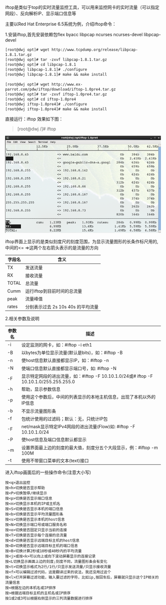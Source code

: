 iftop是类似于top的实时流量监控工具，可以用来监控网卡的实时流量（可以指定网段）、反向解析IP、显示端口信息等

主要以Red Hat Enterprise 6.5系统为例，介绍iftop命令：

1.安装iftop,首先安装依赖包flex byacc libpcap ncurses ncurses-devel libpcap-devel
```
[root@dwj opt]# wget http://www.tcpdump.org/release/libpcap-1.8.1.tar.gz
[root@dwj opt]# tar -zxvf libpcap-1.8.1.tar.gz
[root@dwj opt]# cd libpcap-1.8.1
[root@dwj libpcap-1.8.1]# ./configure
[root@dwj libpcap-1.8.1]# make && make install

[root@dwj opt]# wget http://www.ex-parrot.com/pdw/iftop/download/iftop-1.0pre4.tar.gz
[root@dwj opt]# tar -zxvf iftop-1.0pre4.tar.gz
[root@dwj opt]# cd iftop-1.0pre4
[root@dwj iftop-1.0pre4]# ./configure
[root@dwj iftop-1.0pre4]# make && make install
```
直接运行：iftop 效果如下图：
>[root@dwj /]# iftop

![image](https://github.com/dwjlw1314/DWJ-PROJECT/raw/master/PictureSource/4.21.1.png)

iftop界面上显示的是类似刻度尺的刻度范围，为显示流量图形的长条作标尺用的,中间的<= =>这两个左右箭头表示的是流量的方向

字段名 | 含义
---|---
TX | 发送流量
RX | 接收流量
TOTAL | 总流量
Cumm | 运行iftop到目前时间的总流量
peak | 流量峰值
rates | 分别表示过去 2s 10s 40s 的平均流量

2.相关参数及说明

参数名 | 描述
---|---
-i | 设定监测的网卡，如：#iftop -i eth1
-B | 以bytes为单位显示流量(默认是bits)，如：#iftop -B
-n | 使host信息默认直接都显示IP，如：#iftop -n
-N | 使端口信息默认直接都显示端口号，如: #iftop -N
-F | 显示特定网段的进出流量，如：#iftop -F 10.10.1.0/24或# iftop -F 10.10.1.0/255.255.255.0
-h | 帮助，显示参数信息
-p | 使用这个参数后，中间的列表显示的本地主机信息，出现了本机以外的IP信息
-b | 不显示流量图形条
-f | 包统计使用的过滤码；默认：无，只统计IP包
-F | net/mask显示特定IPv4网段的进出流量(Flow)如: #iftop -F 10.10.1.0/24
-P | 使host信息及端口信息默认都显示
-m | 设置界面最上边的刻度的最大值，刻度分五个大段显示，例：#iftop -m 100M
-t | 使用不带窗口菜单的文本(text)接口

进入iftop画面后的一些操作命令(注意大小写)
```
按<q>退出监控
按<h>切换是否显示帮助
按<P>切换暂停/继续显示
按<p>切换是否显示端口信息
按<n>切换显示本机的IP或主机名
按<S>切换是否显示本机的端口信息
按<b>切换是否显示平均流量图形条
按<s>切换是否显示本机的host信息
按<N>切换显示端口号或端口服务名称
按<o>切换是否固定只显示当前的连接
按<T>切换是否显示每个连接的总流量
按<d>切换是否显示远端目标主机的host信息
按<D>切换是否显示远端目标主机的端口信息
按<B>切换计算2秒或10秒或40秒内的平均流量
按<j>或按<k>可以向上或向下滚动屏幕显示的连接记录
按<L切换显示画面上边的刻度;刻度不同，流量图形条会有变化
按<t>切换显示格式为2行/1行/只显示发送流量/只显示接收流量
按<f>可以编辑过滤代码，这是翻译过来的说法，我还没用过这个
按<l>打开屏幕过滤功能，输入要过滤的字符，比如ip,按回车后，屏幕就只显示这个IP相关的流量信息
按<根据左边的本机名或IP排序
按>根据远端目标主机的主机名或IP排序
按1或2或3可以根据右侧显示的三列流量数据进行排序
```
